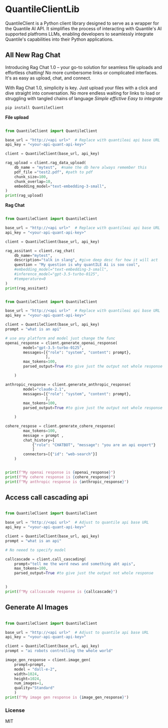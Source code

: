 # QuantileClientLib

QuantileClient is a Python client library designed to serve as a wrapper for the Quantile AI API. It simplifies the process of interacting with Quantile's AI supported platfroms LLMs, enabling developers to seamlessly integrate Quantile's capabilities into their Python applications.


## All New Rag Chat
Introducing Rag Chat 1.0 – your go-to solution for seamless file uploads and effortless chatting! No more cumbersome links or complicated interfaces. It's as easy as upload, chat, and connect.

With Rag Chat 1.0, simplicity is key. Just upload your files with a click and dive straight into conversation. No more endless waiting for links to load or struggling with tangled chains of language
*Simple*
*effictive*
*Easy to integrate*

```bash
pip install QuantileClient

```
**File upload**

```python

from QuantileClient import QuantileClient

base_url = "http://<api url>"  # Replace with quantileai api base URL
api_key = "<your-api-quant-api-key>"

client = QuantileClient(base_url, api_key)

rag_upload = client.rag_data_upload(
    db_name = "mytest",  #name the db here always remember this
    pdf_file ="test2.pdf", #path to pdf
    chunk_size=100, 
    chunk_overlap=10,
    embedding_model="text-embedding-3-small",
)
print(rag_upload)

```
**Rag Chat**

```python

from QuantileClient import QuantileClient

base_url = "http://<api url>"  # Replace with quantileai api base URL
api_key = "<your-api-quant-api-key>"

client = QuantileClient(base_url, api_key)

rag_assitant = client.rag_chat(
    db_name="mytest",
    description="talk in slang", #give deep desc for how it will act
    question = "My question is why quantILE Ai is soo cool",
    #embedding_model="text-embedding-3-small",
    #inference_model="gpt-3.5-turbo-0125",
    #temperature=0
)
print(rag_assitant)

```

```python

from QuantileClient import QuantileClient

base_url = "http://<api url>"  # Replace with quantileai api base URL
api_key = "<your-api-quant-api-key>"

client = QuantileClient(base_url, api_key)
prompt = "what is an api"

# use any platform and model just change the func
openai_response = client.generate_openai_response(
        model="gpt-3.5-turbo-0125",
        messages=[{"role": "system", "content": prompt},
                  ],
        max_tokens=100,
        parsed_output=True #to give just the output not whole response

    )

anthropic_response = client.generate_anthropic_response(
        model="claude-2.1",
        messages=[{"role": "system", "content": prompt},
                  ],
        max_tokens=100,
        parsed_output=True #to give just the output not whole response

    )

cohere_respose = client.generate_cohere_response(
        max_tokens=100,
        message = prompt , 
        chat_history=[
            {"role": "CHATBOT", "message": "you are an api expert"}
            ]
        connectors=[{"id": "web-search"}]
    )


print(f"My openai response is {openai_response}")
print(f"My cohere response is {cohere_response}")
print(f"My anthropic response is {anthropic_response}")


```
## Access call cascading api 

```python

from QuantileClient import QuantileClient

base_url = "http://<api url>"  # Adjust to quantile api base URL
api_key = "<your-api-quant-api-key>"

client = QuantileClient(base_url, api_key)
prompt = "what is an api"

# No neeed to specify model 

callcascade = client.call_cascading(
    prompt="tell me the word news and something abt apis",
    max_tokens=100,
    parsed_output=True #to give just the output not whole response

    
)
print(f"My callcascade response is {callcascade}")


```

## Generate AI Images 

```python

from QuantileClient import QuantileClient

base_url = "http://<api url>"  # Adjust to quantile api base URL
api_key = "<your-api-quant-api-key>"

client = QuantileClient(base_url, api_key)
prompt = "ai robots controlling the whole world"

image_gen_response = client.image_gen(
    prompt=prompt,
    model = "dall-e-2",
    width=1024,
    height=1024,
    num_images=1,
    quality="Standard"
    )
print(f"My image gen response is {image_gen_response}")

```

### License
MIT